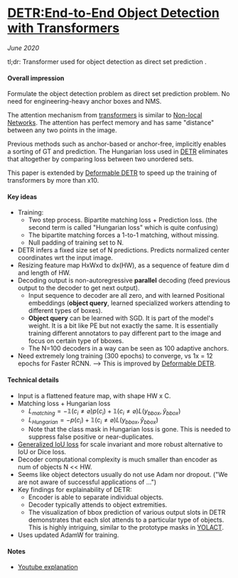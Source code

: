 # [DETR:End-to-End Object Detection with Transformers](https://arxiv.org/abs/2005.12872) 

_June 2020_

tl;dr: Transformer used for object detection as direct set prediction .

#### Overall impression
Formulate the object detection problem as direct set prediction problem. No need for engineering-heavy anchor boxes and NMS. 

The attention mechanism from [transformers](transformer.md) is similar to [Non-local Networks](non_local_net.md). The attention has perfect memory and has same "distance" between any two points in the image.

Previous methods such as anchor-based or anchor-free, implicitly enables a sorting of GT and prediction. The Hungarian loss used in [DETR](detr.md) eliminates that altogether by comparing loss between two unordered sets. 

This paper is extended by [Deformable DETR](deformable_detr.md) to speed up the training of transformers by more than x10. 

#### Key ideas
- Training:
	- Two step process. Bipartite matching loss + Prediction loss. (the second term is called "Hungarian loss" which is quite confusing)
	- The bipartite matching forces a 1-to-1 matching, without missing.
	- Null padding of training set to N.
- DETR infers a fixed size set of N predictions. Predicts normalized center coordinates wrt the input image. 
- Resizing feature map HxWxd to dx(HW), as a sequence of feature dim d and length of HW. 
- Decoding output is non-autoregressive **parallel** decoding (feed previous output to the decoder to get next output).
	- Input sequence to decoder are all zero, and with learned Positional embeddings (**object query**, learned specialized workers attending to different types of boxes).
	- **Object query** can be learned with SGD. It is part of the model's weight. It is a bit like PE but not exactly the same. It is essentially training different annotators to pay different part to the image and focus on certain type of bboxes.
	- The N=100 decoders in a way can be seen as 100 adaptive anchors.
- Need extremely long training (300 epochs) to converge, vs 1x = 12 epochs for Faster RCNN. --> This is improved by [Deformable DETR](deformable_detr.md).

#### Technical details
- Input is a flattened feature map, with shape HW x C.
- Matching loss + Hungarian loss
	- $L_{matching} = -\mathbb{1}(c_i \neq \varnothing)p(c_i) + \mathbb{1}(c_i \neq \varnothing) L(y_{bbox}, \hat{y}_{bbox})$
	- $L_{Hungarian} = -p(c_i) + \mathbb{1}(c_i \neq \varnothing) L(y_{bbox}, \hat{y}_{bbox})$
	- Note that the class mask in Hungarian loss is gone. This is needed to suppress false positive or near-duplicates.
- [Generalized IoU loss](giou.md) for scale invariant and more robust alternative to IoU or Dice loss.
- Decoder computational complexity is much smaller than encoder as num of objects N << HW. 
- Seems like object detectors usually do not use Adam nor dropout. ("We are not aware of successful applications of ...")
- Key findings for explainability of DETR:
	- Encoder is able to separate individual objects. 
	- Decoder typically attends to object extremities.
	- The visualization of bbox prediction of various output slots in DETR demonstrates that each slot attends to a particular type of objects. This is highly intriguing, similar to the prototype masks in [YOLACT](yolact.md).
- Uses updated AdamW for training.

#### Notes
- [Youtube explanation](https://www.youtube.com/watch?v=T35ba_VXkMY)

